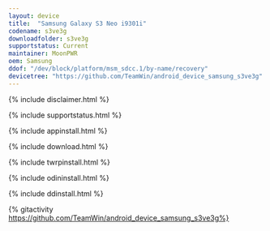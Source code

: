 ```yaml
---
layout: device
title:  "Samsung Galaxy S3 Neo i9301i"
codename: s3ve3g
downloadfolder: s3ve3g
supportstatus: Current
maintainer: MoonPWR
oem: Samsung
ddof: "/dev/block/platform/msm_sdcc.1/by-name/recovery"
devicetree: "https://github.com/TeamWin/android_device_samsung_s3ve3g"
---
```


{% include disclaimer.html %}

{% include supportstatus.html %}

{% include appinstall.html %}

{% include download.html %}

{% include twrpinstall.html %}

{% include odininstall.html %}

{% include ddinstall.html %}

{% gitactivity  https://github.com/TeamWin/android_device_samsung_s3ve3g%}
